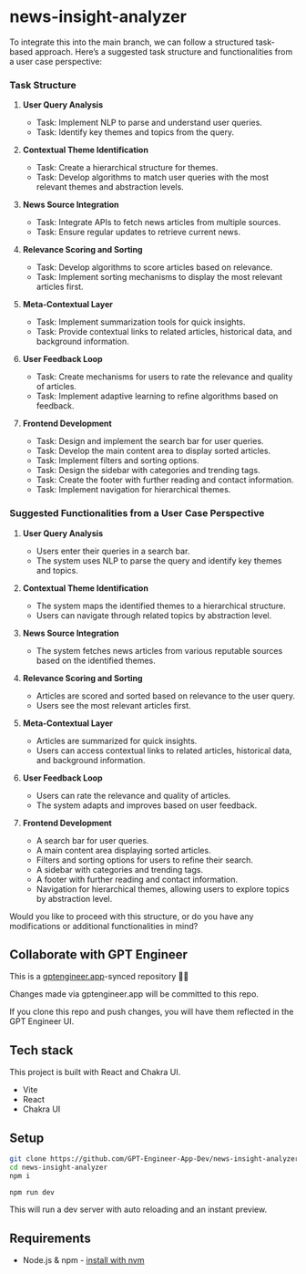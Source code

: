 # news-insight-analyzer

To integrate this into the main branch, we can follow a structured task-based approach. Here’s a suggested task structure and functionalities from a user case perspective:

### Task Structure

1. **User Query Analysis**
   - Task: Implement NLP to parse and understand user queries.
   - Task: Identify key themes and topics from the query.

2. **Contextual Theme Identification**
   - Task: Create a hierarchical structure for themes.
   - Task: Develop algorithms to match user queries with the most relevant themes and abstraction levels.

3. **News Source Integration**
   - Task: Integrate APIs to fetch news articles from multiple sources.
   - Task: Ensure regular updates to retrieve current news.

4. **Relevance Scoring and Sorting**
   - Task: Develop algorithms to score articles based on relevance.
   - Task: Implement sorting mechanisms to display the most relevant articles first.

5. **Meta-Contextual Layer**
   - Task: Implement summarization tools for quick insights.
   - Task: Provide contextual links to related articles, historical data, and background information.

6. **User Feedback Loop**
   - Task: Create mechanisms for users to rate the relevance and quality of articles.
   - Task: Implement adaptive learning to refine algorithms based on feedback.

7. **Frontend Development**
   - Task: Design and implement the search bar for user queries.
   - Task: Develop the main content area to display sorted articles.
   - Task: Implement filters and sorting options.
   - Task: Design the sidebar with categories and trending tags.
   - Task: Create the footer with further reading and contact information.
   - Task: Implement navigation for hierarchical themes.

### Suggested Functionalities from a User Case Perspective

1. **User Query Analysis**
   - Users enter their queries in a search bar.
   - The system uses NLP to parse the query and identify key themes and topics.

2. **Contextual Theme Identification**
   - The system maps the identified themes to a hierarchical structure.
   - Users can navigate through related topics by abstraction level.

3. **News Source Integration**
   - The system fetches news articles from various reputable sources based on the identified themes.

4. **Relevance Scoring and Sorting**
   - Articles are scored and sorted based on relevance to the user query.
   - Users see the most relevant articles first.

5. **Meta-Contextual Layer**
   - Articles are summarized for quick insights.
   - Users can access contextual links to related articles, historical data, and background information.

6. **User Feedback Loop**
   - Users can rate the relevance and quality of articles.
   - The system adapts and improves based on user feedback.

7. **Frontend Development**
   - A search bar for user queries.
   - A main content area displaying sorted articles.
   - Filters and sorting options for users to refine their search.
   - A sidebar with categories and trending tags.
   - A footer with further reading and contact information.
   - Navigation for hierarchical themes, allowing users to explore topics by abstraction level.

Would you like to proceed with this structure, or do you have any modifications or additional functionalities in mind?

## Collaborate with GPT Engineer

This is a [gptengineer.app](https://gptengineer.app)-synced repository 🌟🤖

Changes made via gptengineer.app will be committed to this repo.

If you clone this repo and push changes, you will have them reflected in the GPT Engineer UI.

## Tech stack

This project is built with React and Chakra UI.

- Vite
- React
- Chakra UI

## Setup

```sh
git clone https://github.com/GPT-Engineer-App-Dev/news-insight-analyzer.git
cd news-insight-analyzer
npm i
```

```sh
npm run dev
```

This will run a dev server with auto reloading and an instant preview.

## Requirements

- Node.js & npm - [install with nvm](https://github.com/nvm-sh/nvm#installing-and-updating)
